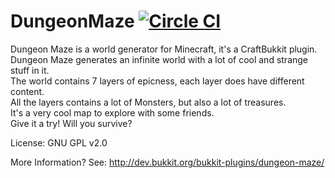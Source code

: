 DungeonMaze [![Circle CI](https://circleci.com/gh/sgdc3/DungeonMaze.svg?style=svg)](https://circleci.com/gh/sgdc3/DungeonMaze)
===========

Dungeon Maze is a world generator for Minecraft, it's a CraftBukkit plugin.<br />
Dungeon Maze generates an infinite world with a lot of cool and strange stuff in it.<br />
The world contains 7 layers of epicness, each layer does have different content.<br />
All the layers contains a lot of Monsters, but also a lot of treasures.<br />
It's a very cool map to explore with some friends.<br />
Give it a try! Will you survive?<br />

License: GNU GPL v2.0

More Information? See: http://dev.bukkit.org/bukkit-plugins/dungeon-maze/
